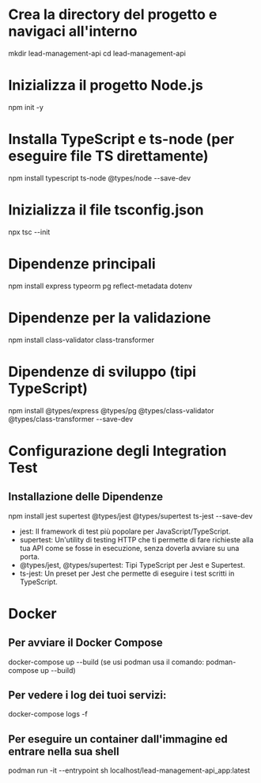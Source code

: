 # Crea la directory del progetto e navigaci all'interno
mkdir lead-management-api
cd lead-management-api
#
# Inizializza il progetto Node.js
npm init -y

# Installa TypeScript e ts-node (per eseguire file TS direttamente)
npm install typescript ts-node @types/node --save-dev

# Inizializza il file tsconfig.json
npx tsc --init

# Dipendenze principali
npm install express typeorm pg reflect-metadata dotenv

# Dipendenze per la validazione
npm install class-validator class-transformer

# Dipendenze di sviluppo (tipi TypeScript)
npm install @types/express @types/pg @types/class-validator @types/class-transformer --save-dev

#
# Configurazione degli Integration Test
## Installazione delle Dipendenze
npm install jest supertest @types/jest @types/supertest ts-jest --save-dev
- jest: Il framework di test più popolare per JavaScript/TypeScript.
- supertest: Un'utility di testing HTTP che ti permette di fare richieste alla tua API come se fosse in esecuzione, senza doverla avviare su una porta.
- @types/jest, @types/supertest: Tipi TypeScript per Jest e Supertest.
- ts-jest: Un preset per Jest che permette di eseguire i test scritti in TypeScript.


#
# Docker
## Per avviare il Docker Compose
docker-compose up --build (se usi podman usa il comando: podman-compose up --build)
## Per vedere i log dei tuoi servizi:
docker-compose logs -f
## Per eseguire un container dall'immagine ed entrare nella sua shell
podman run -it --entrypoint sh localhost/lead-management-api_app:latest